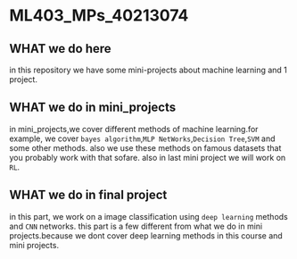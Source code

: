 # ML403_MPs_40213074
## WHAT we do here ##
in this repository we have some mini-projects about machine learning and 1 project.
## WHAT we do in mini_projects
in mini_projects,we cover different methods of machine learning.for example, we cover `bayes algorithm`,`MLP NetWorks`,`Decision Tree`,`SVM` and some other methods.
also we use these methods on famous datasets that you probably work with that sofare.
also in last mini project we will work on `RL`.
## WHAT we do in final project ##
in this part, we work on a image classification using `deep learning` methods and `CNN` networks. this part is a few different from what we do in mini projects.because we dont cover deep learning methods in this course and mini projects.
